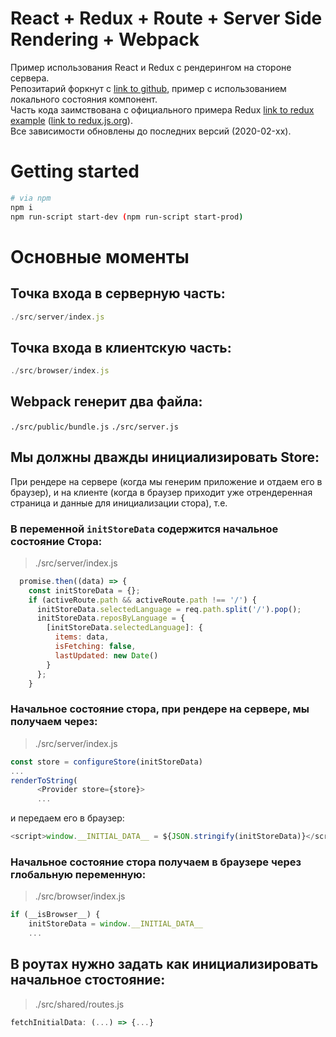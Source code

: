 # React + Redux + Route + Server Side Rendering + Webpack
Пример использования React и Redux с рендерингом на стороне сервера.<br>
Репозитарий форкнут с [link to github](https://github.com/tylermcginnis/rrssr), пример с использованием локального состояния компонент.<br>
Часть кода заимствована с официального примера Redux [link to redux example](https://github.com/reduxjs/redux/tree/master/examples/async) ([link to redux.js.org](https://redux.js.org/advanced/example-reddit-api)).<br>
Все зависимости обновлены до последних версий (2020-02-xx).

# Getting started
```bash
# via npm
npm i
npm run-script start-dev (npm run-script start-prod)
```
# Основные моменты
## Точка входа в серверную часть: 
```js
./src/server/index.js
```
## Точка входа в клиентскую часть: 
```js
./src/browser/index.js
```
## Webpack генерит два файла: 
`./src/public/bundle.js`
`./src/server.js`
## Мы должны дважды инициализировать Store:
При рендере на сервере (когда мы генерим приложение и отдаем его в браузер), и на клиенте (когда в браузер приходит уже отрендеренная страница и данные для инициализации стора), т.е.
### В переменной `initStoreData` содержится начальное состояние Стора:
>./src/server/index.js
```js
  promise.then((data) => {
    const initStoreData = {};
    if (activeRoute.path && activeRoute.path !== '/') {
      initStoreData.selectedLanguage = req.path.split('/').pop();
      initStoreData.reposByLanguage = {
        [initStoreData.selectedLanguage]: {
          items: data,
          isFetching: false,
          lastUpdated: new Date()
        }
      };
    }

```
### Начальное состояние стора, при рендере на сервере, мы получаем через:
>./src/server/index.js
```js
const store = configureStore(initStoreData)
...
renderToString(
      <Provider store={store}>
      ...
```
и передаем его в браузер:
```js
<script>window.__INITIAL_DATA__ = ${JSON.stringify(initStoreData)}</script>
```
### Начальное состояние стора получаем в браузере через глобальную переменную:
>./src/browser/index.js
```js
if (__isBrowser__) {
    initStoreData = window.__INITIAL_DATA__
    ...
```
## В роутах нужно задать как инициализировать начальное стостояние:
>./src/shared/routes.js
```js
fetchInitialData: (...) => {...}
```
